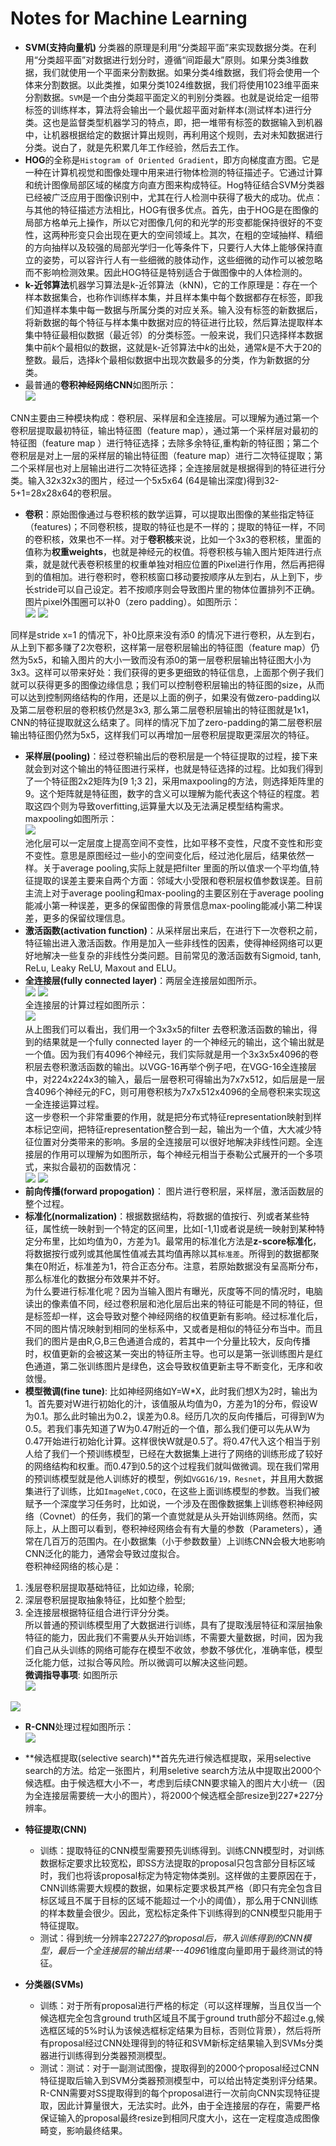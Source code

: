 ﻿# Notes for Machine Learning  
- **SVM(支持向量机)** 分类器的原理是利用“分类超平面”来实现数据分类。在利用“分类超平面”对数据进行划分时，遵循“间距最大”原则。如果分类3维数据，我们就使用一个平面来分割数据。如果分类4维数据，我们将会使用一个体来分割数据。以此类推，如果分类1024维数据，我们将使用1023维平面来分割数据。`SVM`是一个由分类超平面定义的判别分类器。也就是说给定一组带标签的训练样本，算法将会输出一个最优超平面对新样本(测试样本)进行分类。这也是监督类型机器学习的特点，即，把一堆带有标签的数据输入到机器中，让机器根据给定的数据计算出规则，再利用这个规则，去对未知数据进行分类。说白了，就是先积累几年工作经验，然后去工作。  
- **HOG**的全称是`Histogram of Oriented Gradient`，即方向梯度直方图。它是一种在计算机视觉和图像处理中用来进行物体检测的特征描述子。它通过计算和统计图像局部区域的梯度方向直方图来构成特征。Hog特征结合SVM分类器已经被广泛应用于图像识别中，尤其在行人检测中获得了极大的成功。优点：与其他的特征描述方法相比，HOG有很多优点。首先，由于HOG是在图像的局部方格单元上操作，所以它对图像几何的和光学的形变都能保持很好的不变性，这两种形变只会出现在更大的空间领域上。其次，在粗的空域抽样、精细的方向抽样以及较强的局部光学归一化等条件下，只要行人大体上能够保持直立的姿势，可以容许行人有一些细微的肢体动作，这些细微的动作可以被忽略而不影响检测效果。因此HOG特征是特别适合于做图像中的人体检测的。  
- **k-近邻算法**机器学习算法是k-近邻算法（kNN)，它的工作原理是：存在一个样本数据集合，也称作训练样本集，并且样本集中每个数据都存在标签，即我们知道样本集中每一数据与所属分类的对应关系。输入没有标签的新数据后，将新数据的每个特征与样本集中数据对应的特征进行比较，然后算法提取样本集中特征最相似数据（最近邻）的分类标签。一般来说，我们只选择样本数据集中前*k*个最相似的数据，这就是k-近邻算法中*k*的出处，通常*k*是不大于20的整数。最后，选择*k*个最相似数据中出现次数最多的分类，作为新数据的分类。  
- 最普通的**卷积神经网络CNN**如图所示：  
![](figures/CNN_configuration.jpg)  

CNN主要由三种模块构成：卷积层、采样层和全连接层。可以理解为通过第一个卷积层提取最初特征，输出特征图（feature map），通过第一个采样层对最初的特征图（feature map ）进行特征选择；去除多余特征,重构新的特征图；第二个卷积层是对上一层的采样层的输出特征图（feature map）进行二次特征提取；第二个采样层也对上层输出进行二次特征选择；全连接层就是根据得到的特征进行分类。输入32x32x3的图片，经过一个5x5x64 (64是输出深度)得到32-5+1=28x28x64的卷积层。  
- **卷积**：原始图像通过与卷积核的数学运算，可以提取出图像的某些指定特征（features)；不同卷积核，提取的特征也是不一样的；提取的特征一样，不同的卷积核，效果也不一样。对于**卷积核**来说，比如一个3x3的卷积核，里面的值称为**权重weights**，也就是神经元的权值。将卷积核与输入图片矩阵进行点乘，就是就代表卷积核里的权重单独对相应位置的Pixel进行作用，然后再把得到的值相加。进行卷积时，卷积核窗口移动要按顺序从左到右，从上到下，步长stride可以自己设定。若不按顺序则会导致图片里的物体位置排列不正确。图片pixel外围圈可以补0（zero padding）。如图所示：  
![](figures/5x5_pixel.jpg)  ![](figures/zero_padding.jpg)  

同样是stride x=1 的情况下，补0比原来没有添0 的情况下进行卷积，从左到右，从上到下都多赚了2次卷积，这样第一层卷积层输出的特征图（feature map）仍然为5x5，和输入图片的大小一致而没有添0的第一层卷积层输出特征图大小为3x3。这样可以带来好处：我们获得的更多更细致的特征信息，上面那个例子我们就可以获得更多的图像边缘信息；我们可以控制卷积层输出的特征图的size，从而可以达到控制网络结构的作用，还是以上面的例子，如果没有做zero-padding以及第二层卷积层的卷积核仍然是3x3, 那么第二层卷积层输出的特征图就是1x1，CNN的特征提取就这么结束了。同样的情况下加了zero-padding的第二层卷积层输出特征图仍然为5x5，这样我们可以再增加一层卷积层提取更深层次的特征。  
- **采样层(pooling)**：经过卷积输出后的卷积层是一个特征提取的过程，接下来就会到对这个输出的特征图进行采样，也就是特征选择的过程。比如我们得到了一个特征图2x2矩阵为[9 1;3 2]，采用maxpooling的方法，则选择矩阵里的9。这个矩阵就是特征图，数字的含义可以理解为能代表这个特征的程度。若取这四个则为导致overfitting,运算量大以及无法满足模型结构需求。maxpooling如图所示：  
![](figures/maxpooling.jpg)  
池化层可以一定层度上提高空间不变性，比如平移不变性，尺度不变性和形变不变性。意思是原图经过一些小的空间变化后，经过池化层后，结果依然一样。关于average pooling,实际上就是把filter 里面的所以值求一个平均值,特征提取的误差主要来自两个方面：邻域大小受限和卷积层权值参数误差。目前主流上对于average pooling和max-pooling的主要区别在于average pooling能减小第一种误差，更多的保留图像的背景信息max-pooling能减小第二种误差，更多的保留纹理信息。  
- **激活函数(activation function)**：从采样层出来后，在进行下一次卷积之前，特征输出进入激活函数。作用是加入一些非线性的因素，使得神经网络可以更好地解决一些复杂的非线性分类问题。目前常见的激活函数有Sigmoid, tanh, ReLu, Leaky ReLU, Maxout and ELU。  
- **全连接层(fully connected layer)**：两层全连接层如图所示。  
![](figures/two_fc.jpg) ![](figures/fully_connected.jpg)  
全连接层的计算过程如图所示：  
![](figures/get_fc.jpg)  
从上图我们可以看出，我们用一个3x3x5的filter 去卷积激活函数的输出，得到的结果就是一个fully connected layer 的一个神经元的输出，这个输出就是一个值。因为我们有4096个神经元，我们实际就是用一个3x3x5x4096的卷积层去卷积激活函数的输出。以VGG-16再举个例子吧，在VGG-16全连接层中，对224x224x3的输入，最后一层卷积可得输出为7x7x512，如后层是一层含4096个神经元的FC，则可用卷积核为7x7x512x4096的全局卷积来实现这一全连接运算过程。  
这一步卷积一个非常重要的作用，就是把分布式特征representation映射到样本标记空间，把特征representation整合到一起，输出为一个值，大大减少特征位置对分类带来的影响。多层的全连接层可以很好地解决非线性问题。全连接层的作用可以理解为如图所示，每个神经元相当于泰勒公式展开的一个多项式，来拟合最初的函数情况：  
![](figures/1_fc.jpg) ![](figures/2_fc.jpg)  
- **前向传播(forward propogation)**： 图片进行卷积层，采样层，激活函数层的整个过程。  
- **标准化(normalization)**：根据数据结构，将数据的值按行、列或者某些特征，属性统一映射到一个特定的区间里，比如[-1,1]或者说是统一映射到某种特定分布里，比如均值为0，方差为1。最常用的标准化方法是**z-score标准化**，将数据按行或列或其他属性值减去其均值再除以其`标准差`。所得到的数据都聚集在0附近，标准差为1，符合正态分布。注意，若原始数据没有呈高斯分布，那么标准化的数据分布效果并不好。  
为什么要进行标准化呢？因为当输入图片有曝光，灰度等不同的情况时，电脑读出的像素值不同，经过卷积层和池化层后出来的特征可能是不同的特征，但是标签却一样，这会导致对整个神经网络的权值更新有影响。经过标准化后，不同的图片情况映射到相同的坐标系中，又或者是相似的特征分布当中。而且我们的图片是由R,G,B三色通道合成的，若其中一个分量比较大，反向传播时，权值更新的会被这某一突出的特征所主导。也可以是第一张训练图片是红色通道，第二张训练图片是绿色，这会导致权值更新主导不断变化，无序和收敛慢。  
- **模型微调(fine tune)**: 比如神经网络如Y=W\*X，此时我们想X为2时，输出为1。首先要对W进行初始化的汁，该值服从均值为0，方差为1的分布，假设W为0.1。那么此时输出为0.2，误差为0.8。经历几次的反向传播后，可得到W为0.5。若我们事先知道了W为0.47附近的一个值，那么我们便可以先从W为0.47开始进行初始化计算。这样很快W就是0.5了。将0.47代入这个相当于别人给了我们一个预训练模型，已经在大数据集上进行了网络的训练形成了较好的网络结构和权重。而0.47到0.5的这个过程我们就叫做微调。现在我们常用的预训练模型就是他人训练好的模型，例如`VGG16/19，Resnet`，并且用大数据集进行了训练，比如`ImageNet,COCO`，在这些上面训练模型的参数。当我们被赋予一个深度学习任务时，比如说，一个涉及在图像数据集上训练卷积神经网络（Covnet）的任务，我们的第一个直觉就是从头开始训练网络。然而，实际上，从上图可以看到，卷积神经网络会有有大量的参数（Parameters），通常在几百万的范围内。在小数据集（小于参数数量）上训练CNN会极大地影响CNN泛化的能力，通常会导致过度拟合。  
卷积神经网络的核心是：  
1. 浅层卷积层提取基础特征，比如边缘，轮廓;  
2. 深层卷积层提取抽象特征，比如整个脸型;  
3. 全连接层根据特征组合进行评分分类。  
所以普通的预训练模型用了大数据进行训练，具有了提取浅层特征和深层抽象特征的能力，因此我们不需要从头开始训练，不需要大量数据，时间，因为我们自己从头训练的网络可能存在模型不收敛，参数不够优化，准确率低，模型泛化能力低，过拟合等风险。所以微调可以解决这些问题。  
**微调指导事项**: 如图所示  
![](figures/fine-tune.jpg)  

![](figures/fine-tune-2.jpg)

- **R-CNN**处理过程如图所示：  
![](figures/R-CNN.png)  

- **候选框提取(selective search)**首先先进行候选框提取，采用selective search的方法。给定一张图片，利用seletive search方法从中提取出2000个候选框。由于候选框大小不一，考虑到后续CNN要求输入的图片大小统一（因为全连接层需要统一大小的图片），将2000个候选框全部resize到227*227分辨率。  
- **特征提取(CNN)**  
   - 训练：提取特征的CNN模型需要预先训练得到。训练CNN模型时，对训练数据标定要求比较宽松，即SS方法提取的proposal只包含部分目标区域时，我们也将该proposal标定为特定物体类别。这样做的主要原因在于，CNN训练需要大规模的数据，如果标定要求极其严格（即只有完全包含目标区域且不属于目标的区域不能超过一个小的阈值），那么用于CNN训练的样本数量会很少。因此，宽松标定条件下训练得到的CNN模型只能用于特征提取。  
   - 测试：得到统一分辨率227*227的proposal后，带入训练得到的CNN模型，最后一个全连接层的输出结果---4096*1维度向量即用于最终测试的特征。  
- **分类器(SVMs)**  
   - 训练：对于所有proposal进行严格的标定（可以这样理解，当且仅当一个候选框完全包含ground truth区域且不属于ground truth部分不超过e.g,候选框区域的5%时认为该候选框标定结果为目标，否则位背景），然后将所有proposal经过CNN处理得到的特征和SVM新标定结果输入到SVMs分类器进行训练得到分类器预测模型。  
   - 测试：测试：对于一副测试图像，提取得到的2000个proposal经过CNN特征提取后输入到SVM分类器预测模型中，可以给出特定类别评分结果。  
R-CNN需要对SS提取得到的每个proposal进行一次前向CNN实现特征提取，因此计算量很大，无法实时。此外，由于全连接层的存在，需要严格保证输入的proposal最终resize到相同尺度大小，这在一定程度造成图像畸变，影响最终结果。
